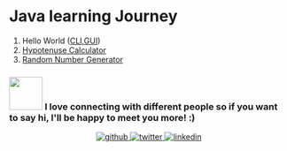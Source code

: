 # Java learning Journey

1. Hello World ([CLI](https://github.com/creeper-exe/PracticeProjects/blob/main/Java%20learning%20Journey/Hello%20World/HelloWorld.java),[GUI](https://github.com/creeper-exe/PracticeProjects/blob/main/Java%20learning%20Journey/Hello%20World/HelloWorldGUI.java))
2. [Hypotenuse Calculator](https://github.com/creeper-exe/PracticeProjects/tree/main/Java%20learning%20Journey/Hypotenuse%20Calculator)
3. [Random Number Generator]()




### <img src="https://media.giphy.com/media/LnQjpWaON8nhr21vNW/giphy.gif" width="60"> <b>I love connecting with different people</b> so if you want to say <b>hi, I'll be happy to meet you more!</b> :)

<div align="center">
<a href="https://github.com/creeper-exe" target="_blank">
<img src=https://img.shields.io/badge/github-%2324292e.svg?&style=for-the-badge&logo=github&logoColor=white alt=github style="margin-bottom: 5px;" />
</a>
<a href="https://twitter.com/Nouureldin_Ehab" target="_blank">
<img src=https://img.shields.io/badge/twitter-%2300acee.svg?&style=for-the-badge&logo=twitter&logoColor=white alt=twitter style="margin-bottom: 5px;" />
</a>
<a href="https://linkedin.com/in/noureldin-ehab-a57940190" target="_blank">
<img src=https://img.shields.io/badge/linkedin-%231E77B5.svg?&style=for-the-badge&logo=linkedin&logoColor=white alt=linkedin style="margin-bottom: 5px;" />
</a>  
</div>  
  
